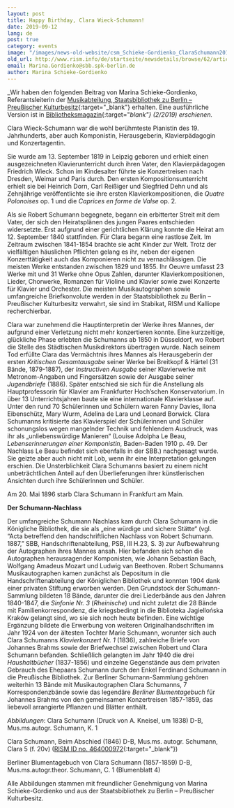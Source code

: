 ```yaml
---
layout: post
title: Happy Birthday, Clara Wieck-Schumann!
date: 2019-09-12
lang: de
post: true
category: events
image: "/images/news-old-website/csm_Schieke-Gordienko_ClaraSchumann2019_Clara1838_8b872f0c6f.jpg"
old_url: http://www.rism.info/de/startseite/newsdetails/browse/62/article/64/happy-birthday-clara-wieck-schumann.html
email: Marina.Gordienko@sbb.spk-berlin.de
author: Marina Schieke-Gordienko
---
```



_Wir haben den folgenden Beitrag von Marina Schieke-Gordienko, Referantsleiterin der [Musikabteilung, Staatsbibliothek zu Berlin – Preußischer Kulturbesitz](https://staatsbibliothek-berlin.de/die-staatsbibliothek/abteilungen/musik/){:target="_blank"} erhalten. Eine ausführliche Version ist in [Bibliotheksmagazin](https://staatsbibliothek-berlin.de/die-staatsbibliothek/publikationen-der-staatsbibibliothek/bibliotheksmagazin/){:target="_blank"} (2/2019) erschienen._

Clara Wieck-Schumann war die wohl berühmteste Pianistin des 19. Jahrhunderts, aber auch Komponistin, Herausgeberin, Klavierpädagogin und Konzertagentin.

Sie wurde am 13. September 1819 in Leipzig geboren und erhielt einen ausgezeichneten Klavierunterricht durch ihren Vater, den Klavierpädagogen Friedrich Wieck. Schon im Kindesalter führte sie Konzertreisen nach Dresden, Weimar und Paris durch. Den ersten Kompositionsunterricht erhielt sie bei Heinrich Dorn, Carl Reißiger und Siegfried Dehn und als Zehnjährige veröffentlichte sie ihre ersten Klavierkompositionen, die _Quatre Polonoises_ op. 1 und die _Caprices en forme de Valse_ op. 2.

Als sie Robert Schumann begegnete, begann ein erbitterter Streit mit dem Vater, der sich den Heiratsplänen des jungen Paares entschieden widersetzte. Erst aufgrund einer gerichtlichen Klärung konnte die Heirat am 12. September 1840 stattfinden. Für Clara begann eine rastlose Zeit. Im Zeitraum zwischen 1841-1854 brachte sie acht Kinder zur Welt. Trotz der vielfältigen häuslichen Pflichten gelang es ihr, neben der eigenen Konzerttätigkeit auch das Komponieren nicht zu vernachlässigen. Die meisten Werke entstanden zwischen 1829 und 1855. Ihr Oeuvre umfasst 23 Werke mit und 31 Werke ohne Opus Zahlen, darunter Klavierkompositionen, Lieder, Chorwerke, Romanzen für Violine und Klavier sowie zwei Konzerte für Klavier und Orchester. Die meisten Musikautographen sowie umfangreiche Briefkonvolute werden in der Staatsbibliothek zu Berlin – Preußischer Kulturbesitz verwahrt, sie sind im Stabikat, RISM und Kalliope recherchierbar.

Clara war zunehmend die Hauptinterpretin der Werke ihres Mannes, der aufgrund einer Verletzung nicht mehr konzertieren konnte. Eine kurzzeitige, glückliche Phase erlebten die Schumanns ab 1850 in Düsseldorf, wo Robert die Stelle des Städtischen Musikdirektors übertragen wurde. Nach seinem Tod erfüllte Clara das Vermächtnis ihres Mannes als Herausgeberin der ersten _Kritischen Gesamtausgabe_ seiner Werke bei Breitkopf & Härtel (31 Bände, 1879-1887), der _Instructiven Ausgabe_ seiner Klavierwerke mit Metronom-Angaben und Fingersätzen sowie der Ausgabe seiner _Jugendbriefe_ (1886). Später entschied sie sich für die Anstellung als Hauptprofessorin für Klavier am Frankfurter Hoch’schen Konservatorium. In über 13 Unterrichtsjahren baute sie eine internationale Klavierklasse auf. Unter den rund 70 Schülerinnen und Schülern waren Fanny Davies, Ilona Eibenschütz, Mary Wurm, Adelina de Lara und Leonard Borwick. Clara Schumanns kritisierte das Klavierspiel der Schülerinnen und Schüler schonungslos wegen mangelnder Technik und fehlendem Ausdruck, was ihr als „unliebenswürdige Manieren“ (Louise Adolpha Le Beau, _Lebenserinnerungen einer Komponistin_, Baden-Baden 1910 p. 49. Der Nachlass Le Beau befindet sich ebenfalls in der SBB.) nachgesagt wurde. Sie geizte aber auch nicht mit Lob, wenn ihr eine Interpretation gelungen erschien. Die Unsterblichkeit Clara Schumanns basiert zu einem nicht unbeträchtlichen Anteil auf den Überlieferungen ihrer künstlerischen Ansichten durch ihre Schülerinnen und Schüler.

Am 20. Mai 1896 starb Clara Schumann in Frankfurt am Main.

**Der Schumann-Nachlass**

Der umfangreiche Schumann Nachlass kam durch Clara Schumann in die Königliche Bibliothek, die sie als „eine würdige und sichere Stätte“ (vgl. “Acta betreffend den handschriftlichen Nachlass von Robert Schumann. 1887,” SBB, Handschriftenabteilung, PSB, III H.23, S. 3) zur Aufbewahrung der Autographen ihres Mannes ansah. Hier befanden sich schon die Autographen herausragender Komponisten, wie Johann Sebastian Bach, Wolfgang Amadeus Mozart und Ludwig van Beethoven. Robert Schumanns Musikautographen kamen zunächst als Depositum in die Handschriftenabteilung der Königlichen Bibliothek und konnten 1904 dank einer privaten Stiftung erworben werden. Den Grundstock der Schumann-Sammlung bildeten 18 Bände, darunter die drei Liederbände aus den Jahren 1840-1847, die _Sinfonie Nr. 3_ (_Rheinische_) und nicht zuletzt die 28 Bände mit Familienkorrespondenz, die kriegsbedingt in die Biblioteka Jagiellońska Kraków gelangt sind, wo sie sich noch heute befinden. Eine wichtige Ergänzung bildete die Erwerbung von weiteren Originalhandschriften im Jahr 1924 von der ältesten Tochter Marie Schumann, worunter sich auch Clara Schumanns _Klavierkonzert_ _Nr. 1_ (1836), zahlreiche Briefe von Johannes Brahms sowie der Briefwechsel zwischen Robert und Clara Schumann befanden. Schließlich gelangten im Jahr 1940 die drei _Haushaltbücher_ (1837-1856) und einzelne Gegenstände aus dem privaten Gebrauch des Ehepaars Schumann durch den Enkel Ferdinand Schumann in die Preußische Bibliothek. Zur Berliner Schumann-Sammlung gehören weiterhin 13 Bände mit Musikautographen Clara Schumanns, 7 Korrespondenzbände sowie das legendäre _Berliner Blumentagebuch_ für Johannes Brahms von den gemeinsamen Konzertreisen 1857-1859, das liebevoll arrangierte Pflanzen und Blätter enthält.



_Abbildungen_:
Clara Schumann (Druck von A. Kneisel, um 1838)
D-B, Mus.ms.autogr. Schumann, K. 1

Clara Schumann, Beim Abschied (1846)
D-B, Mus.ms. autogr. Schumann, Clara 5 (f. 20v) ([RISM ID no. 464000972](https://opac.rism.info/search?id=464000972&View=rism){:target="_blank"})

Berliner Blumentagebuch von Clara Schumann (1857-1859)
D-B, Mus.ms.autogr.theor. Schumann, C. 1 (Blumenblatt 4)

Alle Abbildungen stammen mit freundlicher Genehmigung von Marina Schieke-Gordienko und aus der Staatsbibliothek zu Berlin – Preußischer Kulturbesitz.





<script type="text/javascript">var switchTo5x=true;</script><script type="text/javascript" src="http://w.sharethis.com/button/buttons.js"></script><script type="text/javascript">stLight.options({publisher: "9b601438-1ce1-49d8-bfd7-9cff5df54c17", doNotHash: false, doNotCopy: false, hashAddressBar: false});</script>